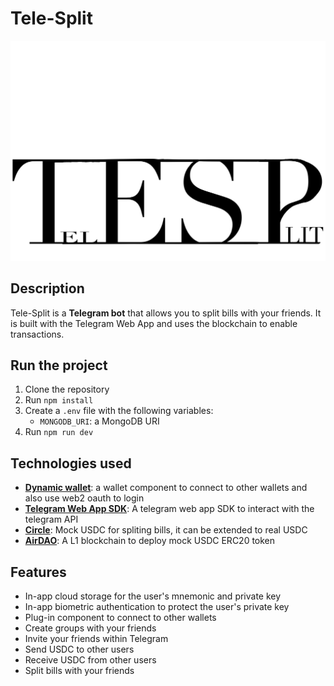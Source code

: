 # Tele-Split

![Tele-Split](./cover.png)

## Description

Tele-Split is a **Telegram bot** that allows you to split bills with your friends. It is built with the Telegram Web App and uses the blockchain to enable transactions.

## Run the project

1. Clone the repository
2. Run `npm install`
3. Create a `.env` file with the following variables:
    - `MONGODB_URI`: a MongoDB URI
4. Run `npm run dev`

## Technologies used

-   [**Dynamic wallet**](https://www.dynamic.xyz/): a wallet component to connect to other wallets and also use web2 oauth to login
-   [**Telegram Web App SDK**](https://core.telegram.org/bots/webapps): A telegram web app SDK to interact with the telegram API
-   [**Circle**](https://www.circle.com/en/): Mock USDC for spliting bills, it can be extended to real USDC
-   [**AirDAO**](https://airdao.io/): A L1 blockchain to deploy mock USDC ERC20 token

## Features

-   In-app cloud storage for the user's mnemonic and private key
-   In-app biometric authentication to protect the user's private key
-   Plug-in component to connect to other wallets
-   Create groups with your friends
-   Invite your friends within Telegram
-   Send USDC to other users
-   Receive USDC from other users
-   Split bills with your friends
